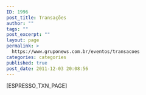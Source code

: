 ```yaml
---
ID: 1996
post_title: Transações
author: ""
tags: ""
post_excerpt: ""
layout: page
permalink: >
  https://www.gruponews.com.br/eventos/transacoes
categories: categories
published: true
post_date: 2011-12-03 20:08:56
---
```

[ESPRESSO_TXN_PAGE]

&nbsp;